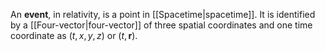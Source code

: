 An **event**, in relativity, is a point in [[Spacetime|spacetime]]. It is identified by a [[Four-vector|four-vector]] of three spatial coordinates and one time coordinate as $(t,x,y,z)$ or $(t,\mathbf{r})$.